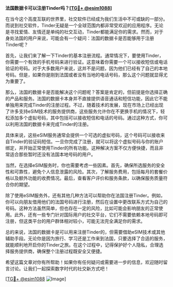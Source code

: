 **法国数据卡可以注册Tinder吗？[[TG💪+ @esim1088](https://t.me/s/esim1088)]**

在当今这个高度互联的世界里，社交软件已经成为我们生活中不可或缺的一部分。而说到社交软件，Tinder无疑是一个全球范围内都非常受欢迎的应用程序。无论是寻找爱情、友情还是单纯的社交互动，Tinder都能满足你的需求。然而，对于身处法国的用户来说，可能会有一个疑问：法国的数据卡是否能够用于注册Tinder呢？

首先，让我们来了解一下Tinder的基本注册流程。通常情况下，要使用Tinder，你需要一个有效的手机号码来进行验证。这意味着你需要一个可以接收短信或电话验证的号码。对于大多数用户来说，这并不是问题，因为他们已经有了自己的本地号码。但是，如果你是刚到法国或者没有当地的电话号码，那么这个问题就显得尤为重要了。

那么，法国的数据卡是否能解决这个问题呢？答案是肯定的，但前提是你选择正确的产品和服务。法国的数据卡本身并不直接提供语音通话和短信功能，因此它不能单独用来完成Tinder的注册过程。不过，随着技术的发展，现在市场上已经出现了许多支持eSIM技术的服务提供商，这些服务允许你在不更换手机的情况下，轻松添加多个虚拟号码，其中包括可以接收短信和电话的号码。通过这种方式，你可以利用法国的数据卡来完成Tinder的注册。

具体来说，这些eSIM服务通常会提供一个可选的虚拟号码，这个号码可以接收来自Tinder的验证码短信。一旦你完成了注册，就可以将这个虚拟号码与你的账户绑定，并开始正常使用Tinder的所有功能。这种解决方案不仅方便快捷，而且非常适合那些暂时还没有法国本地号码的用户。

当然，在选择eSIM服务时，你也需要考虑一些因素。首先，确保所选服务的安全性和可靠性，避免个人信息泄露的风险。其次，了解服务费用，包括每月的套餐价格以及额外功能的收费情况。最后，查看客户评价和服务条款，以确保服务质量符合你的期望。

除了使用eSIM服务外，还有其他几种方法可以帮助你在法国注册Tinder。例如，你可以向朋友借用他们的法国号码进行注册，然后在设置中更改联系方式为自己的号码。这种方法虽然简单，但也存在一定的风险，比如可能会影响朋友的正常使用。此外，还有一些专门针对国际用户的社交平台，它们不需要依赖本地号码即可注册，但这类平台的用户群体相对较小，可能无法完全满足你的需求。

总的来说，法国的数据卡是可以用来注册Tinder的，但需要借助eSIM技术或其他辅助手段。无论你是因为旅行、学习还是工作来到法国，只要选择了合适的服务，就能顺利地开启你的Tinder之旅。在这个过程中，记得保护好个人隐私，合理选择服务提供商，确保整个注册过程既安全又便捷。

希望这篇文章对你有所帮助！如果你有任何疑问或需要进一步的信息，欢迎随时留言讨论。让我们一起探索数字时代的社交新方式吧！

[[TG💪+ @esim1088](https://t.me/s/esim1088) ![Image](https://i.postimg.cc/4NQfJmqS/Snipaste-2025-05-13-00-14-12.png)]